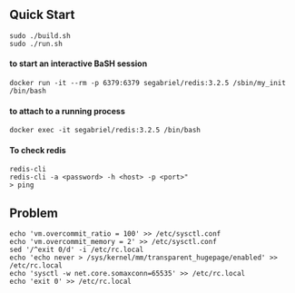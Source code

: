 ## Quick Start

    sudo ./build.sh
    sudo ./run.sh

#### to start an interactive BaSH session

    docker run -it --rm -p 6379:6379 segabriel/redis:3.2.5 /sbin/my_init /bin/bash

#### to attach to a running process

    docker exec -it segabriel/redis:3.2.5 /bin/bash

#### To check redis

    redis-cli
    redis-cli -a <password> -h <host> -p <port>"
    > ping

## Problem

    echo 'vm.overcommit_ratio = 100' >> /etc/sysctl.conf
    echo 'vm.overcommit_memory = 2' >> /etc/sysctl.conf
    sed '/^exit 0/d' -i /etc/rc.local
    echo 'echo never > /sys/kernel/mm/transparent_hugepage/enabled' >> /etc/rc.local
    echo 'sysctl -w net.core.somaxconn=65535' >> /etc/rc.local
    echo 'exit 0' >> /etc/rc.local
